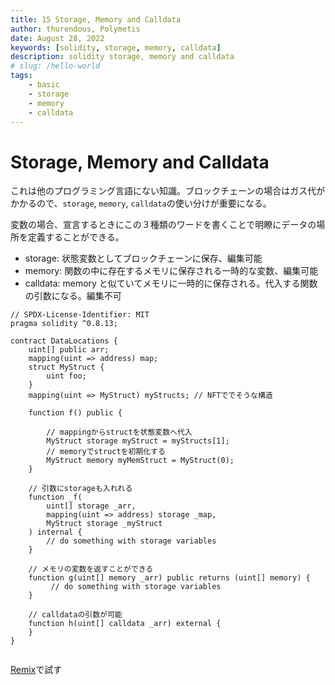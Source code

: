 ```yaml
---
title: 15 Storage, Memory and Calldata
author: thurendous, Polymetis
date: August 28, 2022
keywords: [solidity, storage, memory, calldata]
description: solidity storage, memory and calldata
# slug: /hello-world
tags:
    - basic
    - storage
    - memory
    - calldata
---
```


# Storage, Memory and Calldata

これは他のプログラミング言語にない知識。ブロックチェーンの場合はガス代がかかるので、`storage`, `memory`, `calldata`の使い分けが重要になる。

変数の場合、宣言するときにこの３種類のワードを書くことで明瞭にデータの場所を定義することができる。

-   storage: 状態変数としてブロックチェーンに保存、編集可能
-   memory: 関数の中に存在するメモリに保存される一時的な変数、編集可能
-   calldata: memory と似ていてメモリに一時的に保存される。代入する関数の引数になる。編集不可

```sol
// SPDX-License-Identifier: MIT
pragma solidity ^0.8.13;

contract DataLocations {
    uint[] public arr;
    mapping(uint => address) map;
    struct MyStruct {
        uint foo;
    }
    mapping(uint => MyStruct) myStructs; // NFTででそうな構造

    function f() public {

        // mappingからstructを状態変数へ代入
        MyStruct storage myStruct = myStructs[1];
        // memoryでstructを初期化する
        MyStruct memory myMemStruct = MyStruct(0);
    }

    // 引数にstorageも入れれる
    function _f(
        uint[] storage _arr,
        mapping(uint => address) storage _map,
        MyStruct storage _myStruct
    ) internal {
        // do something with storage variables
    }

    // メモリの変数を返すことができる
    function g(uint[] memory _arr) public returns (uint[] memory) {
         // do something with storage variables
    }

    // calldataの引数が可能
    function h(uint[] calldata _arr) external {
    }
}


```

[Remix](https://remix.ethereum.org/)で試す
